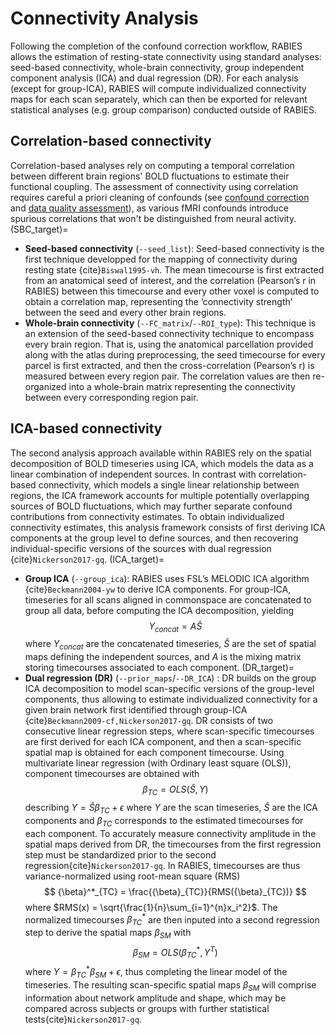 # Connectivity Analysis

Following the completion of the confound correction workflow, RABIES allows the estimation of resting-state connectivity using standard analyses: seed-based connectivity, whole-brain connectivity, group independent component analysis (ICA) and dual regression (DR). For each analysis (except for group-ICA), RABIES will compute individualized connectivity maps for each scan separately, which can then be exported for relevant statistical analyses (e.g. group comparison) conducted outside of RABIES.

## Correlation-based connectivity
Correlation-based analyses rely on computing a temporal correlation between different brain regions' BOLD fluctuations to estimate their functional coupling. The assessment of connectivity using correlation requires careful a priori cleaning of confounds (see [confound correction](confound_correction) and [data quality assessment](analysis_QC_target)), as various fMRI confounds introduce spurious correlations that won't be distinguished from neural activity.
(SBC_target)=
- **Seed-based connectivity** (`--seed_list`): Seed-based connectivity is the first technique developped for the mapping of connectivity during resting state {cite}`Biswal1995-vh`. The mean timecourse is first extracted from an anatomical seed of interest, and the correlation (Pearson’s r in RABIES) between this timecourse and every other voxel is computed to obtain a correlation map, representing the ‘connectivity strength’ between the seed and every other brain regions.
- **Whole-brain connectivity** (`--FC_matrix`/`--ROI_type`): This technique is an extension of the seed-based connectivity technique to encompass every brain region. That is, using the anatomical parcellation provided along with the atlas during preprocessing, the seed timecourse for every parcel is first extracted, and then the cross-correlation (Pearson’s r) is measured between every region pair. The correlation values are then re-organized into a whole-brain matrix representing the connectivity between every corresponding region pair.

## ICA-based connectivity
The second analysis approach available within RABIES rely on the spatial decomposition of BOLD timeseries using ICA, which models the data as a linear combination of independent sources. In contrast with correlation-based connectivity, which models a single linear relationship between regions, the ICA framework accounts for multiple potentially overlapping sources of BOLD fluctuations, which may further separate confound contributions from connectivity estimates. To obtain individualized connectivity estimates, this analysis framework consists of first deriving ICA components at the group level to define sources, and then recovering individual-specific versions of the sources with dual regression {cite}`Nickerson2017-gq`.
(ICA_target)=
- **Group ICA** (`--group_ica`): RABIES uses FSL’s MELODIC ICA algorithm {cite}`Beckmann2004-yw` to derive ICA components. For group-ICA, timeseries for all scans aligned in commonspace are concatenated to group all data, before computing the ICA decomposition, yielding
$$
Y_{concat} = A\hat{S}
$$
where $Y_{concat}$ are the concatenated timeseries, $\hat{S}$ are the set of spatial maps defining the independent sources, and $A$ is the mixing matrix storing timecourses associated to each component.
(DR_target)=
- **Dual regression (DR)** (`--prior_maps`/`--DR_ICA`) : DR builds on the group ICA decomposition to model scan-specific versions of the group-level components, thus allowing to estimate individualized connectivity for a given brain network first identified through group-ICA {cite}`Beckmann2009-cf,Nickerson2017-gq`. DR consists of two consecutive linear regression steps, where scan-specific timecourses are first derived for each ICA component, and then a scan-specific spatial map is obtained for each component timecourse. Using multivariate linear regression (with Ordinary least square (OLS)), component timecourses are obtained with 
$${\beta}_{TC} = OLS(\hat{S},Y)$$
describing $Y = \hat{S}{\beta}_{TC} + \epsilon$ where $Y$ are the scan timeseries, $\hat{S}$ are the ICA components and ${\beta}_{TC}$ corresponds to the estimated timecourses for each component. To accurately measure connectivity amplitude in the spatial maps derived from DR, the timecourses from the first regression step must be standardized prior to the second regression{cite}`Nickerson2017-gq`. In RABIES, timecourses are thus variance-normalized using root-mean square (RMS) 
$$
{\beta}^*_{TC} = \frac{{\beta}_{TC}}{RMS({\beta}_{TC})}
$$
where $RMS(x) = \sqrt{\frac{1}{n}\sum_{i=1}^{n}x_i^2}$. The normalized timecourses ${\beta}^*_{TC}$ are then inputed into a second regression step to derive the spatial maps ${\beta}_{SM}$ with 
$${\beta}_{SM} = OLS({\beta}^*_{TC},Y^T)$$
where $Y = {\beta}^*_{TC}{\beta}_{SM} + \epsilon$, thus completing the linear model of the timeseries. The resulting scan-specific spatial maps ${\beta}_{SM}$ will comprise information about network amplitude and shape, which may be compared across subjects or groups with further statistical tests{cite}`Nickerson2017-gq`.
